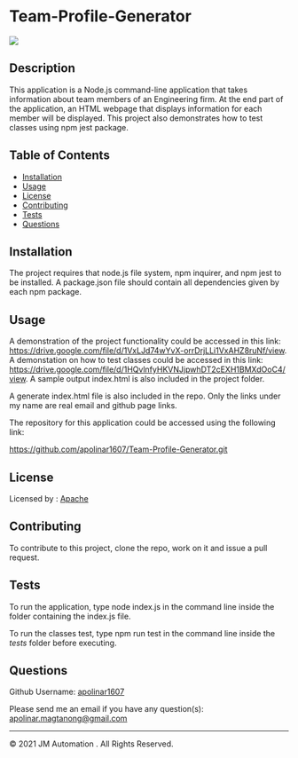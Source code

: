 # Team-Profile-Generator

  ![](https://img.shields.io/badge/license-Apache-blue)

  ## Description 
  
  This application is a Node.js command-line application that takes information about team members of an Engineering firm. At the end part of the application, an HTML webpage that displays information for each member will be displayed. This project also demonstrates how to test classes using npm jest package.
  
  
  ## Table of Contents
  
  * [Installation](#installation)
  * [Usage](#usage)
  * [License](#license)
  * [Contributing](#contributing)
  * [Tests](#tests)
  * [Questions](#questions)
  
  
  ## Installation
  
  The project requires that node.js file system, npm inquirer, and npm jest to be installed. A package.json file should contain all dependencies given by each npm package.
  
  
  ## Usage 
  
  A demonstration of the project functionality could be accessed in this link: https://drive.google.com/file/d/1VxLJd74wYvX-orrDrjLLi1VxAHZ8ruNf/view. A demonstation on how to test classes could be accessed in this link: https://drive.google.com/file/d/1HQvlnfyHKVNJjpwhDT2cEXH1BMXdOoC4/view. A sample output index.html is also included in the project folder. 

  A generate index.html file is also included in the repo. Only the links under my name are real email and github page links.

  The repository for this application could be accessed using the following link:

  https://github.com/apolinar1607/Team-Profile-Generator.git
  
  
  ## License
  
  Licensed by : [Apache](./utils/license-Apache)
  
  
  ## Contributing
  
  To contribute to this project, clone the repo, work on it and issue a pull request.
  
  ## Tests
  
  To run the application, type node index.js in the command line inside the folder containing the index.js file.
  
  To run the classes test, type npm run test in the command line inside the _tests_ folder before executing.


  ## Questions
  
  Github Username: 
  [apolinar1607](https://github.com/apolinar1607)

  Please send me an email if you have any question(s): 
  apolinar.magtanong@gmail.com
  
  


  ---
  © 2021 JM Automation . All Rights Reserved.

